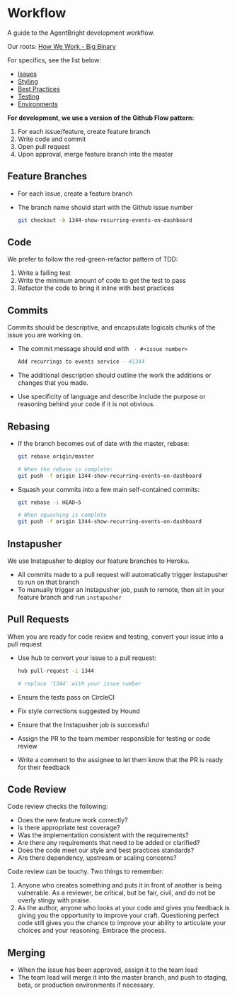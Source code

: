 Workflow
========

A guide to the AgentBright development workflow.

Our roots: [How We Work - Big Binary](http://how-we-work.bigbinary.com/)

For specifics, see the list below:

* [Issues](/workflow/issues)
* [Styling](/workflow/styling)
* [Best Practices](/workflow/best-practices)
* [Testing](/workflow/testing)
* [Environments](/workflow/environments)


**For development, we use a version of the Github Flow pattern:**

1. For each issue/feature, create feature branch
2. Write code and commit
3. Open pull request
4. Upon approval, merge feature branch into the master

Feature Branches
----------------

* For each issue, create a feature branch
* The branch name should start with the Github issue number

  ```sh
  git checkout -b 1344-show-recurring-events-on-dashboard
  ```

Code
----

We prefer to follow the red-green-refactor pattern of TDD:

1. Write a failing test
2. Write the minimum amount of code to get the test to pass
3. Refactor the code to bring it inline with best practices

Commits
-------

Commits should be descriptive, and encapsulate logicals chunks
of the issue you are working on.

* The commit message should end with ` - #<issue number>`

  ```sh
  Add recurrings to events service - #1344
  ```

* The additional description should outline the work the additions
  or changes that you made.
* Use specificity of language and describe include the purpose or
  reasoning behind your code if it is not obvious.

Rebasing
--------

* If the branch becomes out of date with the master, rebase:

  ```sh
  git rebase origin/master
  
  # When the rebase is complete:
  git push -f origin 1344-show-recurring-events-on-dashboard
  ```

* Squash your commits into a few main self-contained commits:

  ```sh
  git rebase -i HEAD~5
  
  # When squashing is complete
  git push -f origin 1344-show-recurring-events-on-dashboard
  ```

Instapusher
-----------

We use Instapusher to deploy our feature branches to Heroku.

* All commits made to a pull request will automatically trigger
  Instapusher to run on that branch
* To manually trigger an Instapusher job, push to remote, then
  sit in your feature branch and run `instapusher`

Pull Requests
-------------

When you are ready for code review and testing, convert your
issue into a pull request

* Use hub to convert your issue to a pull request:

  ```sh
  hub pull-request -i 1344
  
  # replace '1344' with your issue number
  ```

* Ensure the tests pass on CircleCI
* Fix style corrections suggested by Hound
* Ensure that the Instapusher job is successful
* Assign the PR to the team member responsible for testing or
  code review
* Write a comment to the assignee to let them know that the
  PR is ready for their feedback

Code Review
-----------

Code review checks the following:

* Does the new feature work correctly?
* Is there appropriate test coverage?
* Was the implementation consistent with the requirements?
* Are there any requirements that need to be added or clarified?
* Does the code meet our style and best practices standards?
* Are there dependency, upstream or scaling concerns?

Code review can be touchy. Two things to remember:

1. Anyone who creates something and puts it in front of another is
   being vulnerable. As a reviewer, be critical, but be fair, civil,
   and do not be overly stingy with praise.
2. As the author, anyone who looks at your code and gives you feedback
   is giving you the opportunity to improve your craft. Questioning perfect
   code still gives you the chance to improve your ability to articulate your
   choices and your reasoning. Embrace the process.
   
Merging
-------

* When the issue has been approved, assign it to the team lead
* The team lead will merge it into the master branch, and push to staging,
  beta, or production environments if necessary.
